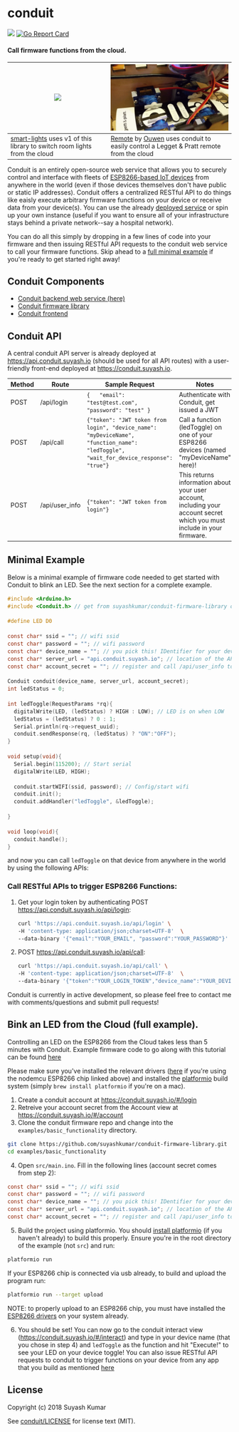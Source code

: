 # conduit


<a href="https://travis-ci.org/suyashkumar/conduit" target="_blank"><img src="https://travis-ci.org/suyashkumar/conduit.svg?branch=master" /></a> [![Go Report Card](https://goreportcard.com/badge/github.com/suyashkumar/conduit)](https://goreportcard.com/report/github.com/suyashkumar/conduit)

#### Call firmware functions from the cloud.

| ![](https://github.com/suyashkumar/smart-lights/blob/master/img/lightswitch.gif) | ![](https://github.com/ouwen/remote/blob/master/documentation/remote_click.gif) |
| ----                                                                           |   ----    |
| [smart-lights](https://github.com/suyashkumar/smart-lights) uses v1 of this library to switch room lights from the cloud | [Remote](https://github.com/Ouwen/remote) by [Ouwen](https://github.com/Ouwen) uses conduit to easily control a Legget & Pratt remote from the cloud |



Conduit is an entirely open-source web service that allows you to securely control and interface with fleets of [ESP8266-based IoT devices](https://www.amazon.com/HiLetgo-Version-NodeMCU-Internet-Development/dp/B010O1G1ES/ref=sr_1_3?ie=UTF8&qid=1483953570&sr=8-3&keywords=nodemcu+esp8266) from anywhere in the world (even if those devices themselves don't have public or static IP addresses). Conduit offers a centralized RESTful API to do things like eaisly execute arbitrary firmware functions on your device or receive data from your device(s). You can use the already [deployed service](https://conduit.suyash.io) or spin up your own instance (useful if you want to ensure all of your infrastructure stays behind a private network--say a hospital network). 

You can do all this simply by dropping in a few lines of code into your firmware and then issuing RESTful API requests to the conduit web service to call your firmware functions. Skip ahead to a [full minimal example](README.md/#bink-an-led-from-the-cloud-full-example) if you're ready to get started right away!

## Conduit Components
* [Conduit backend web service (here)](https://github.com/suyashkumar/conduit)
* [Conduit firmware library](https://github.com/suyashkumar/conduit-firmware-library)
* [Conduit frontend](https://github.com/suyashkumar/conduit-frontend)

## Conduit API
A central conduit API server is already deployed at https://api.conduit.suyash.io (should be used for all API routes) with a user-friendly front-end deployed at https://conduit.suyash.io. 

| Method | Route          | Sample Request                                                                                                                           | Notes                                                                                                                     |
|--------|----------------|------------------------------------------------------------------------------------------------------------------------------------------|---------------------------------------------------------------------------------------------------------------------------|
| POST   | /api/login     | ``` {   "email": "test@test.com",   "password": "test" }  ```                                                                            | Authenticate with Conduit, get issued a JWT                                                                               |
| POST   | /api/call      | ```{"token": "JWT token from login", "device_name": "myDeviceName", "function_name": "ledToggle", "wait_for_device_response": "true"}``` | Call a function (ledToggle) on one of your ESP8266 devices (named "myDeviceName" here)!                                   |
| POST   | /api/user_info | ```{"token": "JWT token from login"}```                                                                                                  | This returns information about your user account, including your account  secret which you must include in your firmware. |


## Minimal Example
Below is a minimal example of firmware code needed to get started with Conduit to blink an LED. See the next section for a complete example. 
```C
#include <Arduino.h>
#include <Conduit.h> // get from suyashkumar/conduit-firmware-library or platformio

#define LED D0

const char* ssid = ""; // wifi ssid
const char* password = ""; // wifi password
const char* device_name = ""; // you pick this! IDentifier for your device
const char* server_url = "api.conduit.suyash.io"; // location of the API server
const char* account_secret = ""; // register and call /api/user_info to get this

Conduit conduit(device_name, server_url, account_secret);
int ledStatus = 0;

int ledToggle(RequestParams *rq){
  digitalWrite(LED, (ledStatus) ? HIGH : LOW); // LED is on when LOW
  ledStatus = (ledStatus) ? 0 : 1;
  Serial.println(rq->request_uuid);
  conduit.sendResponse(rq, (ledStatus) ? "ON":"OFF");
}

void setup(void){
  Serial.begin(115200); // Start serial
  digitalWrite(LED, HIGH);

  conduit.startWIFI(ssid, password); // Config/start wifi
  conduit.init();
  conduit.addHandler("ledToggle", &ledToggle);

}

void loop(void){
  conduit.handle();
}
```

and now you can call `ledToggle` on that device from anywhere in the world by using the following APIs:

### Call RESTful APIs to trigger ESP8266 Functions: 
1) Get your login token by authenticating
POST https://api.conduit.suyash.io/api/login:
   ```sh
   curl 'https://api.conduit.suyash.io/api/login' \
   -H 'content-type: application/json;charset=UTF-8'  \
   --data-binary '{"email":"YOUR_EMAIL", "password":"YOUR_PASSWORD"}' --compressed
    ```

2) POST https://api.conduit.suyash.io/api/call:

   ```sh
   curl 'https://api.conduit.suyash.io/api/call' \
   -H 'content-type: application/json;charset=UTF-8'  \
   --data-binary '{"token":"YOUR_LOGIN_TOKEN","device_name":"YOUR_DEVICE_NAME","function_name":"ledToggle","wait_for_device_response":true}' --compressed
    ```


Conduit is currently in active development, so please feel free to contact me with comments/questions and submit pull requests!

## Bink an LED from the Cloud (full example).
Controlling an LED on the ESP8266 from the Cloud takes less than 5 minutes with Conduit. Example firmware code to go along with this tutorial can be found [here](https://github.com/suyashkumar/conduit-firmware-library/tree/master/examples/basic_functionality) 

Please make sure you've installed the relevant drivers ([here](https://www.silabs.com/products/mcu/Pages/USBtoUARTBridgeVCPDrivers.aspx) if you're using the nodemcu ESP8266 chip linked above) and installed the [platformio](http://docs.platformio.org/en/latest/installation.html) build system (simply `brew install platformio` if you're on a mac).

1. Create a conduit account at https://conduit.suyash.io/#/login
2. Retreive your account secret from the Account view at https://conduit.suyash.io/#/account
3. Clone the conduit firmware repo and change into the `examples/basic_functionality` directory.

  ```sh
  git clone https://github.com/suyashkumar/conduit-firmware-library.git
  cd examples/basic_functionality
  ```
4. Open `src/main.ino`. Fill in the following lines (account secret comes from step 2):

  ```C
const char* ssid = ""; // wifi ssid
const char* password = ""; // wifi password
const char* device_name = ""; // you pick this! IDentifier for your device
const char* server_url = "api.conduit.suyash.io"; // location of the API server
const char* account_secret = ""; // register and call /api/user_info to get this
  ```
5. Build the project using platformio. You should [install platformio](http://docs.platformio.org/en/latest/installation.html#python-package-manager) (if you haven't already) to build this properly. Ensure you're in the root directory of the example (not `src`) and run:

  ```sh
  platformio run
  ```
  If your ESP8266 chip is connected via usb already, to build and upload the program run:
  ```sh
  platformio run --target upload
  ```
  NOTE: to properly upload to an ESP8266 chip, you must have installed the [ESP8266 drivers](https://www.silabs.com/products/mcu/Pages/USBtoUARTBridgeVCPDrivers.aspx) on your system already.

6. You should be set! You can now go to the conduit interact view (https://conduit.suyash.io/#/interact) and type in your device name (that you chose in step 4) and `ledToggle` as the function and hit "Execute!" to see your LED on your device toggle! You can also issue RESTful API requests to conduit to trigger functions on your device from any app that you build as mentioned [here](README.md#call-restful-apis-to-trigger-esp8266-functions)


## License 
Copyright (c) 2018 Suyash Kumar

See [conduit/LICENSE](https://github.com/suyashkumar/conduit/blob/master/LICENSE) for license text (MIT).
